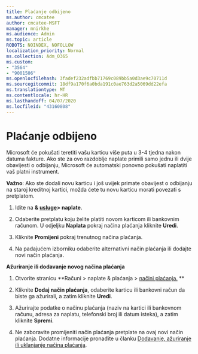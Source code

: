 ```yaml
---
title: Plaćanje odbijeno
ms.author: cmcatee
author: cmcatee-MSFT
manager: mnirkhe
ms.audience: Admin
ms.topic: article
ROBOTS: NOINDEX, NOFOLLOW
localization_priority: Normal
ms.collection: Adm_O365
ms.custom:
- "3564"
- "9001506"
ms.openlocfilehash: 3fadef232adfbb71769c089bb5a0d3ae9c70711d
ms.sourcegitcommit: 18df9a170f6a0bda191c0ae763d2a5069dd22efa
ms.translationtype: MT
ms.contentlocale: hr-HR
ms.lasthandoff: 04/07/2020
ms.locfileid: "43160808"
---
```

# <a name="payment-declined"></a>Plaćanje odbijeno

Microsoft će pokušati teretiti vašu karticu više puta u 3-4 tjedna nakon datuma fakture.  Ako ste za ovo razdoblje naplate primili samo jednu ili dvije obavijesti o odbijanju, Microsoft će automatski ponovno pokušati naplatiti vaš platni instrument.  

**Važno**: Ako ste dodali novu karticu i još uvijek primate obavijest o odbijanju na staroj kreditnoj kartici, možda ćete tu novu karticu morati povezati s pretplatom.

1. Idite na **& [usluge](https://go.microsoft.com/fwlink/p/?linkid=842054)> naplate**.

2. Odaberite pretplatu koju želite platiti novom karticom ili bankovnim računom. U odjeljku **Naplata** pokraj načina plaćanja kliknite **Uredi**.

3. Kliknite **Promijeni** pokraj trenutnog načina plaćanja.

4. Na padajućem izborniku odaberite alternativni način plaćanja ili dodajte novi način plaćanja.

**Ažuriranje ili dodavanje novog načina plaćanja**

1. Otvorite stranicu **Računi > naplate & plaćanja > [načini plaćanja.](https://go.microsoft.com/fwlink/p/?linkid=2018806) **

2. Kliknite **Dodaj način plaćanja**, odaberite karticu ili bankovni račun da biste ga ažurirali, a zatim kliknite **Uredi**.

3. Ažurirajte podatke o načinu plaćanja (naziv na kartici ili bankovnom računu, adresa za naplatu, telefonski broj ili datum isteka), a zatim kliknite **Spremi**.

4. Ne zaboravite promijeniti način plaćanja pretplate na ovaj novi način plaćanja. Dodatne informacije pronađite u članku [Dodavanje, ažuriranje ili uklanjanje načina plaćanja](https://go.microsoft.com/fwlink/?linkid=2118133). 
